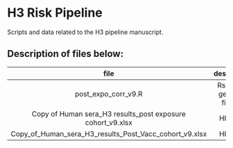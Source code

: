 # H3 Risk Pipeline

Scripts and data related to the H3 pipeline manuscript.

## Description of files below:

| file | description |
|:-:|:-:|
| post\_expo\_corr\_v9.R | Rscript to generate figures|
| Copy of Human sera\_H3 results\_post exposure cohort\_v9.xlsx | HI Titers |
| Copy\_of\_Human\_sera\_H3\_results\_Post\_Vacc\_cohort\_v9.xlsx | HI Titers|

